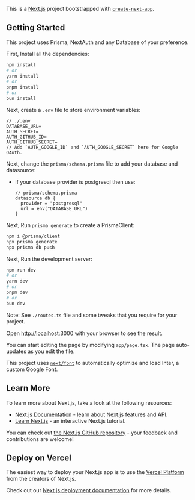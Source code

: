 This is a [Next.js](https://nextjs.org/) project bootstrapped with [`create-next-app`](https://github.com/vercel/next.js/tree/canary/packages/create-next-app).

## Getting Started

This project uses Prisma, NextAuth and any Database of your preference.

First, Install all the dependencies:

```bash
npm install
# or
yarn install
# or
pnpm install
# or
bun install
```

Next, create a `.env` file to store environment variables:

```env
// ./.env
DATABASE_URL=
AUTH_SECRET=
AUTH_GITHUB_ID=
AUTH_GITHUB_SECRET=
// Add `AUTH_GOOGLE_ID` and `AUTH_GOOGLE_SECRET` here for Google OAuth.
```

Next, change the `prisma/schema.prisma` file to add your database and datasource:

- If your database provider is postgresql then use:
  ```prisma
  // prisma/schema.prisma
  datasource db {
    provider = "postgresql"
    url = env("DATABASE_URL")
  }
  ```

Next, Run `prisma generate` to create a PrismaClient:

```bash
npm i @prisma/client
npx prisma generate
npx prisma db push
```

Next, Run the development server:

```bash
npm run dev
# or
yarn dev
# or
pnpm dev
# or
bun dev
```

Note: See `./routes.ts` file and some tweaks that you require for your project.

Open [http://localhost:3000](http://localhost:3000) with your browser to see the result.

You can start editing the page by modifying `app/page.tsx`. The page auto-updates as you edit the file.

This project uses [`next/font`](https://nextjs.org/docs/basic-features/font-optimization) to automatically optimize and load Inter, a custom Google Font.

## Learn More

To learn more about Next.js, take a look at the following resources:

- [Next.js Documentation](https://nextjs.org/docs) - learn about Next.js features and API.
- [Learn Next.js](https://nextjs.org/learn) - an interactive Next.js tutorial.

You can check out [the Next.js GitHub repository](https://github.com/vercel/next.js/) - your feedback and contributions are welcome!

## Deploy on Vercel

The easiest way to deploy your Next.js app is to use the [Vercel Platform](https://vercel.com/new?utm_medium=default-template&filter=next.js&utm_source=create-next-app&utm_campaign=create-next-app-readme) from the creators of Next.js.

Check out our [Next.js deployment documentation](https://nextjs.org/docs/deployment) for more details.
